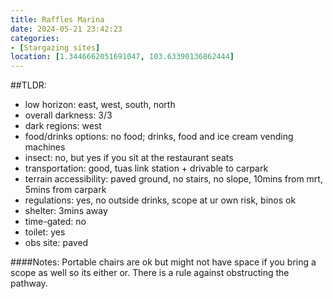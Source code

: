 ```yaml
---
title: Raffles Marina
date: 2024-05-21 23:42:23
categories: 
- [Stargazing sites]
location: [1.3446662051691047, 103.63390136862444]
---
```


##TLDR:
- low horizon: east, west, south, north
- overall darkness: 3/3
- dark regions: west
- food/drinks options: no food; drinks, food and ice cream vending machines
- insect: no, but yes if you sit at the restaurant seats 
- transportation: good, tuas link station + drivable to carpark
- terrain accessibility: paved ground, no stairs, no slope, 10mins from mrt, 5mins from carpark
- regulations: yes, no outside drinks, scope at ur own risk, binos ok
- shelter: 3mins away
- time-gated: no
- toilet: yes
- obs site: paved

####Notes:
Portable chairs are ok but might not have space if you bring a scope as well so its either or. There is a rule against obstructing the pathway.
